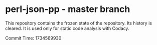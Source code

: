 # perl-json-pp - master branch

This repository contains the frozen state of the repository.
Its history is cleared. It is used only for static code
analysis with Codacy.

Commit Time: 1734569930